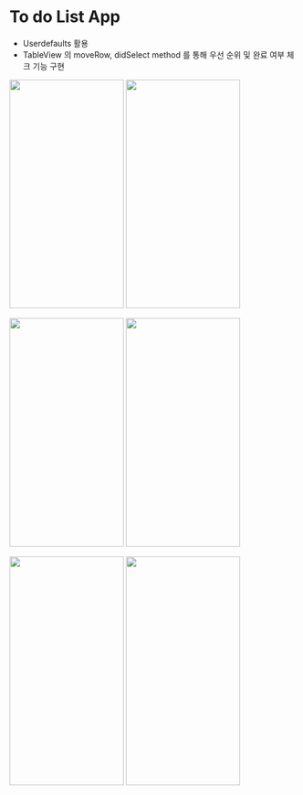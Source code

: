 # To do List App 

- Userdefaults 활용
- TableView 의 moveRow, didSelect method 를 통해 우선 순위 및 완료 여부 체크 기능 구현

<img src="https://user-images.githubusercontent.com/55011765/152802048-8836f62a-dc99-4d6a-916f-d834a7d52004.png" width="200" height="400"/> <img src="https://user-images.githubusercontent.com/55011765/152802106-cb7425b0-73b6-4707-bdc5-c6e83668e25b.png" width="200" height="400"/>

<img src="https://user-images.githubusercontent.com/55011765/152802147-961596c3-dada-4060-b2e5-fd02697f6112.png" width="200" height="400"/> <img src="https://user-images.githubusercontent.com/55011765/152802276-a9a70ee9-8568-4026-9de5-dbb50a064825.png" width="200" height="400"/>

<img src="https://user-images.githubusercontent.com/55011765/152802200-53bb06b6-58cf-4049-ae3d-8e55a4a2e978.png" width="200" height="400"/> <img src="https://user-images.githubusercontent.com/55011765/152802314-b882ede9-0180-4a16-960a-e31353cac083.png" width="200" height="400"/>


